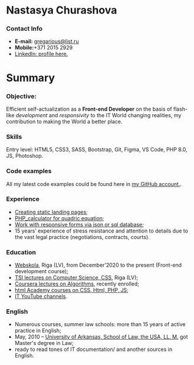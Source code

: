 # **Nastasya Churashova**


### **Contact Info**
* **E-mail:** gregarious@list.ru
* **Mobile:**+371 2015 2929
* [LinkedIn: profile here.](https://www.linkedin.com/in/nastasya-c-25661135/)
 
# **Summary**
### **Objective:**
Efficient self-actualization as a **Front-end Developer** on the basis of flash-like _development_ and _responsivity_ to the IT World changing realities, my contribution to making the World a better place.

### **Skills**
Entry level: HTML5, CSS3, SASS, Bootstrap, Git, Figma, VS Code, PHP 8.0, JS, Photoshop.

### **Code examples**
All my latest code examples could be found here in [my GitHub account.](https://github.com/NastasyaChurashova).

### **Experience**
* [Creating static landing pages](https://github.com/NastasyaChurashova/Sign-up);
* [PHP_calculator for quadric equation](https://github.com/NastasyaChurashova/calculator_QE);
* [Work with responsive forms via json or sql database](https://github.com/NastasyaChurashova/42_php.git);
* 15 years’ experience of stress resistance and attention to details due to the vast legal practice (negotiations, contracts, courts).

### **Education**
- [Webskola](https://webskola.lv), Riga (LV), from December’2020 to the present (Front-end development course);
- [TSI lectures on Computer Science, CSS]( https://tsi.lv/?gclid=EAIaIQobChMIkY_1__DL7wIVBdKyCh1xPwZXEAAYASAAEgJbrPD_BwE), Riga (LV);
- [Coursera lectures on Algorithms]( https://www.coursera.org/learn/algorithms-part1/home/info), recently enrolled;
- [html Academy courses on CSS, Html, PHP, JS](https://htmlacademy.ru/);
- [IT YouTube channels](https://www.youtube.com/channel/UChEPL2gOQDSPmpu6SmgvCnw).

### **English**
* Numerous courses, summer law schools: more than 15 years of active practice in English;
* May, 2010 – [University of Arkansas, School of Law, the USA, LL. M.](https://law.uark.edu/) got Master's degree in Law;
* ready to read tones of IT documentation/ and another sources in English.
